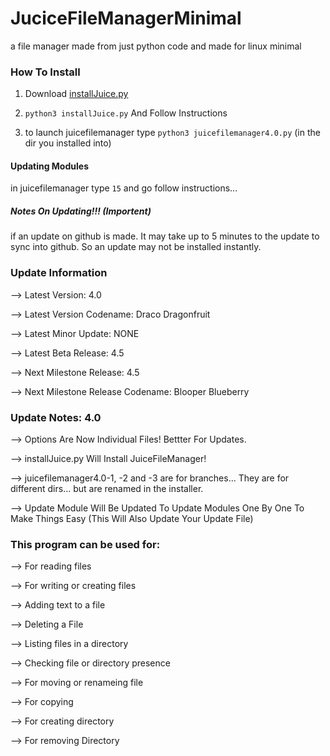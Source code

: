 # JuciceFileManagerMinimal

a file manager made from just python
code and made for linux minimal 

### How To Install

1. Download [installJuice.py](https://github.com/EnderNightLord-ChromeBook/JuiceFileManagerMinimal/blob/master/installJuice.py)

2. `python3 installJuice.py` And Follow Instructions

3. to launch juicefilemanager type `python3 juicefilemanager4.0.py` (in the dir you installed into)

#### Updating Modules

in juicefilemanager type `15` and go follow instructions... 

##### Notes On Updating!!! (Importent)

if an update on github is made. It may take up to 5 minutes to the update to sync into github. So an update may not be installed instantly.

### Update Information

--> Latest Version: 4.0

--> Latest Version Codename: Draco Dragonfruit

--> Latest Minor Update: NONE

--> Latest Beta Release: 4.5

--> Next Milestone Release: 4.5

--> Next Milestone Release Codename: Blooper Blueberry 

### Update Notes: 4.0

--> Options Are Now Individual Files! Bettter For Updates.

--> installJuice.py Will Install JuiceFileManager!

--> juicefilemanager4.0-1, -2 and -3 are for branches... They are for different dirs... but are renamed in the installer.

--> Update Module Will Be Updated To Update Modules One By One To Make Things Easy (This Will Also Update Your Update File)

### This program can be used for:

--> For reading files

--> For writing or creating files

--> Adding text to a file

--> Deleting a File

--> Listing files in a directory

--> Checking file or directory presence

--> For moving or renameing file

--> For copying

--> For creating directory

--> For removing Directory
